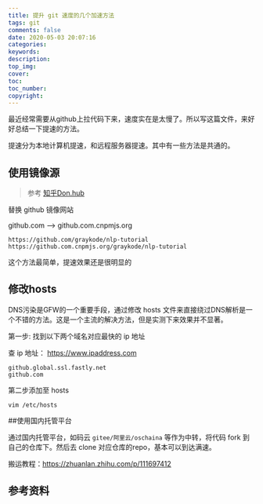 ```yaml
---
title: 提升 git 速度的几个加速方法
tags: git
comments: false
date: 2020-05-03 20:07:16
categories:
keywords:
description:
top_img:
cover:
toc:
toc_number:
copyright:
---
```


最近经常需要从github上拉代码下来，速度实在是太慢了。所以写这篇文件，来好好总结一下提速的方法。

提速分为本地计算机提速，和远程服务器提速。其中有一些方法是共通的。



<!--more-->

## 使用镜像源

> 参考 [知乎Don.hub](https://www.zhihu.com/question/27159393)

替换 github 镜像网站

github.com --> github.com.cnpmjs.org

```
https://github.com/graykode/nlp-tutorial
https://github.com.cnpmjs.org/graykode/nlp-tutorial
```

这个方法最简单，提速效果还是很明显的



## 修改hosts

DNS污染是GFW的一个重要手段，通过修改 hosts 文件来直接绕过DNS解析是一个不错的方法。这是一个主流的解决方法，但是实测下来效果并不显著。

第一步: 找到以下两个域名对应最快的 ip 地址

 查 ip 地址： https://www.ipaddress.com

```
github.global.ssl.fastly.net  
github.com
```

第二步添加至 hosts

```
vim /etc/hosts
```



##使用国内托管平台

通过国内托管平台，如码云 `gitee/阿里云/oschaina` 等作为中转，将代码 fork 到自己的仓库下。然后去 clone 对应仓库的repo，基本可以到达满速。

搬运教程：https://zhuanlan.zhihu.com/p/111697412

## 

## 参考资料